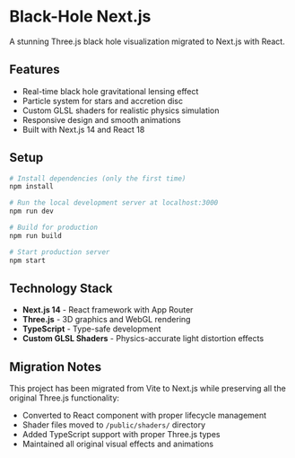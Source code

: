 # Black-Hole Next.js

A stunning Three.js black hole visualization migrated to Next.js with React.

## Features

- Real-time black hole gravitational lensing effect
- Particle system for stars and accretion disc
- Custom GLSL shaders for realistic physics simulation
- Responsive design and smooth animations
- Built with Next.js 14 and React 18

## Setup

```bash
# Install dependencies (only the first time)
npm install

# Run the local development server at localhost:3000
npm run dev

# Build for production
npm run build

# Start production server
npm start
```

## Technology Stack

- **Next.js 14** - React framework with App Router
- **Three.js** - 3D graphics and WebGL rendering
- **TypeScript** - Type-safe development
- **Custom GLSL Shaders** - Physics-accurate light distortion effects

## Migration Notes

This project has been migrated from Vite to Next.js while preserving all the original Three.js functionality:

- Converted to React component with proper lifecycle management
- Shader files moved to `/public/shaders/` directory
- Added TypeScript support with proper Three.js types
- Maintained all original visual effects and animations

